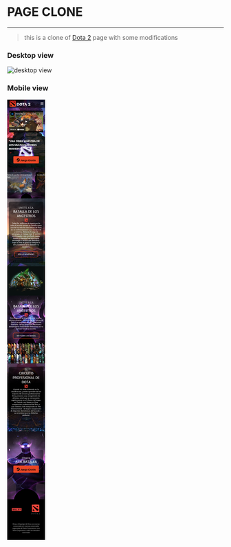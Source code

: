 # PAGE CLONE
---

> this is a clone of [Dota 2](https://www.dota2.com/home "web official") page with some modifications

### Desktop view
![desktop view](./public/IMG/desktop-page.png "desktop page")

### Mobile view
![mobile view](./public/IMG/mobile-page.png "mobile page")